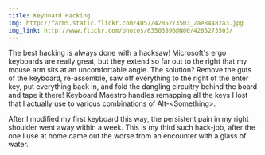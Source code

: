 ```yaml
---
title: Keyboard Hacking 
img: http://farm5.static.flickr.com/4057/4285273503_2ae84482a3.jpg 
img_link: http://www.flickr.com/photos/63503896@N00/4285273503/ 
---
```

The best hacking is always done with a hacksaw! Microsoft's ergo keyboards are really great, but they extend so far out to the right that my mouse arm sits at an uncomfortable angle. The solution? Remove the guts of the keyboard, re-assemble, saw off everything to the right of the enter key, put everything back in, and fold the dangling circuitry behind the board and tape it there!  Keyboard Maestro handles remapping all the keys I lost that I actually use to various combinations of Alt-&lt;Something&gt;. 

After I modified my first keyboard this way, the persistent pain in my right shoulder went away within a week.   This is my third such hack-job, after the one I use at home came out the worse from an encounter with a glass of water.